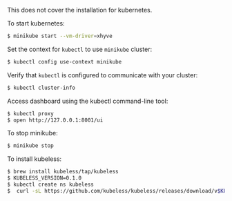 This does not cover the installation for kubernetes. 

To start kubernetes:
```bash
$ minikube start --vm-driver=xhyve
```

Set the context for `kubectl` to use `minikube` cluster:
```bash
$ kubectl config use-context minikube
```

Verify that `kubectl` is configured to communicate with your cluster:

```bash
$ kubectl cluster-info
```

Access dashboard using the kubectl command-line tool:
```bash
$ kubectl proxy
$ open http://127.0.0.1:8001/ui
```

To stop minikube:

```bash
$ minikube stop
```

To install kubeless:

```bash
$ brew install kubeless/tap/kubeless
$ KUBELESS_VERSION=0.1.0
$ kubectl create ns kubeless
$  curl -sL https://github.com/kubeless/kubeless/releases/download/v$KUBELESS_VERSION/kubeless-v$KUBELESS_VERSION.yaml | kubectl create -f -
```